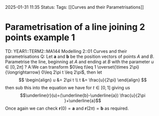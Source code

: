 2025-01-31 11:35
Status: 
Tags: [[Curves and their Parametrisations]]
# Parametrisation of a line joining 2 points example 1

TD: YEAR1::TERM2::MA144 Modelling 2::01 Curves and their parametrisations 
Q: Let $\mathbf{a}$ and $\mathbf{b}$ be the position vectors of points $A$ and $B$. Parametrise the line, beginning at $A$ and ending at $B$ with the parameter $u\in[0,2\pi]$
?
A:We can transform $0\leq t\leq 1 \overset{\times 2\pi}{\longrightarrow} 0\leq 2\pi t \leq 2\pi$, then let$$
\begin{align}
u &= 2\pi t \\
t &= \frac{u}{2\pi}
\end{align}
$$then sub this into the equation we have for $t\in[0,1]$ giving us$$\underline{r}(u)=(\underline{b}-\underline{a}) \frac{u}{2\pi }+\underline{a}$$Once again we can check $\mathbf{r}(0)=\mathbf{a}$ and $\mathbf{r}(2\pi)=\mathbf{b}$ as required.
<!--ID: 1738326766704-->
